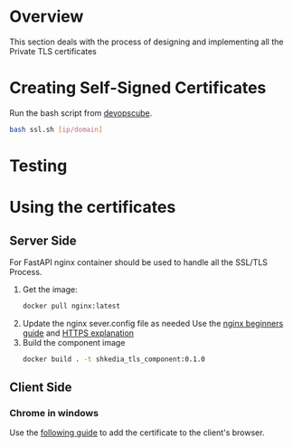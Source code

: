 # Overview
This section deals with the process of designing and implementing all the Private TLS certificates

# Creating Self-Signed Certificates
Run the bash script from [devopscube](https://devopscube.com/create-self-signed-certificates-openssl/).
```bash
bash ssl.sh [ip/domain]
```

# Testing

# Using the certificates
## Server Side
For FastAPI nginx container should be used to handle all the SSL/TLS Process.
1. Get the image:
    ```bash
    docker pull nginx:latest
    ```
2. Update the nginx sever.config file as needed
    Use the [nginx beginners guide](https://nginx.org/en/docs/beginners_guide.html#conf_structure) and [HTTPS explanation](https://nginx.org/en/docs/http/configuring_https_servers.html)
3. Build the component image
    ```bash
    docker build . -t shkedia_tls_component:0.1.0
    ```
## Client Side
### Chrome in windows
Use the [following guide](https://docs.vmware.com/en/VMware-Adapter-for-SAP-Landscape-Management/2.1.0/Installation-and-Administration-Guide-for-VLA-Administrators/GUID-D60F08AD-6E54-4959-A272-458D08B8B038.html) to add the certificate to the client's browser.